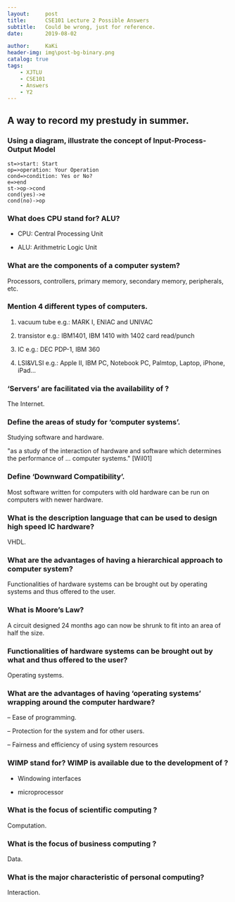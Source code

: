```yaml
---
layout:     post
title:      CSE101 Lecture 2 Possible Answers
subtitle:   Could be wrong, just for reference.
date:       2019-08-02

author:     KaKi
header-img: img\post-bg-binary.png
catalog: true
tags:
    - XJTLU
    - CSE101
    - Answers
    - Y2
---
```


## A way to record my prestudy in summer.

### Using a diagram, illustrate the concept of Input-Process-Output Model

```flow
st=>start: Start
op=>operation: Your Operation
cond=>condition: Yes or No?
e=>end
st->op->cond
cond(yes)->e
cond(no)->op
```

### What does CPU stand for? ALU?

- CPU: Central Processing Unit

- ALU: Arithmetric Logic Unit

### What are the components of a computer system?

Processors, controllers, primary memory, secondary memory, peripherals, etc.

### Mention 4 different types of computers.

1. vacuum tube
    e.g.: MARK I, ENIAC and UNIVAC

2. transistor
    e.g.: IBM1401, IBM 1410 with 1402 card read/punch

3. IC
    e.g.:  DEC PDP-1, IBM 360

4. LSI&VLSI
    e.g.: Apple II, IBM PC, Notebook PC, Palmtop, Laptop, iPhone, iPad…
   
### ‘Servers’ are facilitated via the availability of ?

The Internet.

### Define the areas of study for ‘computer systems’.

Studying software and hardware.

"as a study of the interaction of hardware and software which determines
the performance of … computer systems." [Wil01]

### Define ‘Downward Compatibility’.

Most software written for computers with old hardware can be run on computers with newer hardware.

### What is the description language that can be used to design high speed IC hardware?

VHDL.

### What are the advantages of having a hierarchical approach to computer system?

Functionalities of hardware systems can be brought out by operating systems and thus offered to the user. 

### What is Moore’s Law?

A circuit designed 24 months ago can now be shrunk to fit into an area of half the size.

### Functionalities of hardware systems can be brought out by what and thus offered to the user?

Operating systems.

### What are the advantages of having ‘operating systems’ wrapping around the computer hardware?

– Ease of programming.

– Protection for the system and for other users.

– Fairness and efficiency of using system resources

### WIMP stand for? WIMP is available due to the development of ?

- Windowing interfaces

- microprocessor
  
### What is the focus of scientific computing ?

Computation.

### What is the focus of business computing ?

Data.

### What is the major characteristic of personal computing?

Interaction.
